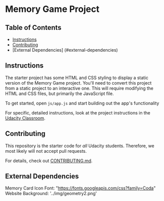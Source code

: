 # Memory Game Project

## Table of Contents

* [Instructions](#instructions)
* [Contributing](#contributing)
* [External Dependencies] (#external-dependencies)

## Instructions

The starter project has some HTML and CSS styling to display a static version of the Memory Game project. You'll need to convert this project from a static project to an interactive one. This will require modifying the HTML and CSS files, but primarily the JavaScript file.

To get started, open `js/app.js` and start building out the app's functionality

For specific, detailed instructions, look at the project instructions in the [Udacity Classroom](https://classroom.udacity.com/me).

## Contributing

This repository is the starter code for _all_ Udacity students. Therefore, we most likely will not accept pull requests.

For details, check out [CONTRIBUTING.md](CONTRIBUTING.md).

## External Dependencies

Memory Card Icon Font: "https://fonts.googleapis.com/css?family=Coda"
Website Background: '../img/geometry2.png'
